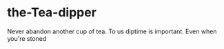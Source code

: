 # the-Tea-dipper

Never abandon another cup of tea. To us
diptime is important. Even when you're 
stoned
